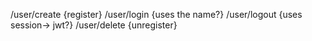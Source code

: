 /user/create {register}
/user/login {uses the name?}
/user/logout {uses session-> jwt?}
/user/delete {unregister}
